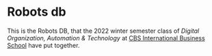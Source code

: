 # Robots db

This is the Robots DB, that the 2022 winter semester class of _Digital Organization, Automation & Technology_ at [CBS International Business School](https://cbs.de) have put together.

